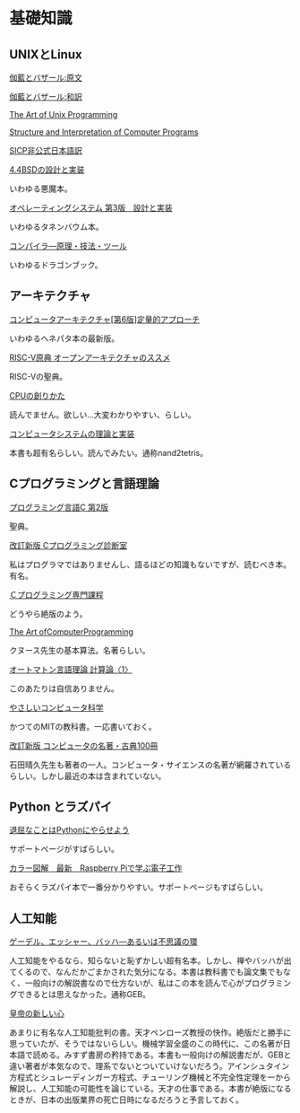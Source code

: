 # 基礎知識

## UNIXとLinux

[伽藍とバザール:原文](http://www.catb.org/~esr/writings/cathedral-bazaar/)

[伽藍とバザール:和訳](https://www.aozora.gr.jp/cards/000029/card227.html)

[The Art of Unix Programming](http://www.catb.org/~esr/writings/taoup/)

[Structure and Interpretation of Computer Programs](https://mitpress.mit.edu/sites/default/files/sicp/index.html)

[SICP非公式日本語訳](https://takeda25.hatenablog.jp/entry/20151030/1446174031)

[4.4BSDの設計と実装](https://www.amazon.co.jp/4-4BSD%E3%81%AE%E8%A8%AD%E8%A8%88%E3%81%A8%E5%AE%9F%E8%A3%85-%E3%83%9E%E3%83%BC%E3%82%B7%E3%83%A3%E3%83%AB%E3%83%BB%E3%82%AB%E3%83%BC%E3%82%AF-%E3%83%9E%E3%82%AD%E3%83%A5%E3%83%BC%E3%82%B8%E3%83%83%E3%82%AF/dp/4756143466/ref=pd_sbs_14_4/355-9370374-2595248?_encoding=UTF8&pd_rd_i=4756143466&pd_rd_r=6c120574-b53d-41ad-ab2a-f74691e5d3ba&pd_rd_w=zKWg4&pd_rd_wg=RWcwL&pf_rd_p=ad2ea29d-ea11-483c-9db2-6b5875bb9b73&pf_rd_r=HYNVMR73PAH2HZ66ZNG0&psc=1&refRID=HYNVMR73PAH2HZ66ZNG0)

いわゆる悪魔本。

[オペレーティングシステム 第3版　設計と実装](https://www.amazon.co.jp/Operating-Systems-Implementation-Prentice-Software/dp/0131429388)

いわゆるタネンバウム本。

[コンパイラ―原理・技法・ツール](https://www.amazon.co.jp/%E3%82%B3%E3%83%B3%E3%83%91%E3%82%A4%E3%83%A9%E2%80%95%E5%8E%9F%E7%90%86%E3%83%BB%E6%8A%80%E6%B3%95%E3%83%BB%E3%83%84%E3%83%BC%E3%83%AB-Information-Computing-V-%E3%82%A8%E3%82%A4%E3%83%9B/dp/478191229X)

いわゆるドラゴンブック。

## アーキテクチャ

[コンピュータアーキテクチャ[第6版]定量的アプローチ](https://www.amazon.co.jp/%E3%82%B3%E3%83%B3%E3%83%94%E3%83%A5%E3%83%BC%E3%82%BF%E3%82%A2%E3%83%BC%E3%82%AD%E3%83%86%E3%82%AF%E3%83%81%E3%83%A3-%E7%AC%AC6%E7%89%88-%E5%AE%9A%E9%87%8F%E7%9A%84%E3%82%A2%E3%83%97%E3%83%AD%E3%83%BC%E3%83%81-%E3%82%B8%E3%83%A7%E3%83%B3-%E3%83%98%E3%83%8D%E3%82%B7%E3%83%BC/dp/4434264001/ref=pd_sbs_14_4/355-9370374-2595248?_encoding=UTF8&pd_rd_i=4434264001&pd_rd_r=56a00626-a927-4711-90b5-d3aef767311e&pd_rd_w=qhEcb&pd_rd_wg=7nljn&pf_rd_p=ad2ea29d-ea11-483c-9db2-6b5875bb9b73&pf_rd_r=CTDYVBBJHF69FC5ZNR0T&psc=1&refRID=CTDYVBBJHF69FC5ZNR0T)

いわゆるヘネパタ本の最新版。

[RISC-V原典 オープンアーキテクチャのススメ](https://www.amazon.co.jp/RISC-V%E5%8E%9F%E5%85%B8-%E3%82%AA%E3%83%BC%E3%83%97%E3%83%B3%E3%82%A2%E3%83%BC%E3%82%AD%E3%83%86%E3%82%AF%E3%83%81%E3%83%A3%E3%81%AE%E3%82%B9%E3%82%B9%E3%83%A1-%E3%83%87%E3%82%A4%E3%83%93%E3%83%83%E3%83%89%E3%83%BB%E3%83%91%E3%82%BF%E3%83%BC%E3%82%BD%E3%83%B3/dp/4822292819/ref=pd_sbs_14_6/355-9370374-2595248?_encoding=UTF8&pd_rd_i=4822292819&pd_rd_r=56a00626-a927-4711-90b5-d3aef767311e&pd_rd_w=qhEcb&pd_rd_wg=7nljn&pf_rd_p=ad2ea29d-ea11-483c-9db2-6b5875bb9b73&pf_rd_r=CTDYVBBJHF69FC5ZNR0T&psc=1&refRID=CTDYVBBJHF69FC5ZNR0T)

RISC-Vの聖典。

[CPUの創りかた](https://www.amazon.co.jp/CPU%E3%81%AE%E5%89%B5%E3%82%8A%E3%81%8B%E3%81%9F-%E6%B8%A1%E6%B3%A2-%E9%83%81/dp/4839909865)

読んでません。欲しい…大変わかりやすい、らしい。

[コンピュータシステムの理論と実装](https://www.amazon.co.jp/%E3%82%B3%E3%83%B3%E3%83%94%E3%83%A5%E3%83%BC%E3%82%BF%E3%82%B7%E3%82%B9%E3%83%86%E3%83%A0%E3%81%AE%E7%90%86%E8%AB%96%E3%81%A8%E5%AE%9F%E8%A3%85-%E2%80%95%E3%83%A2%E3%83%80%E3%83%B3%E3%81%AA%E3%82%B3%E3%83%B3%E3%83%94%E3%83%A5%E3%83%BC%E3%82%BF%E3%81%AE%E4%BD%9C%E3%82%8A%E6%96%B9-Noam-Nisan/dp/4873117127?SubscriptionId=AKIAJZX3UQJYCYHNVSUQ&tag=researchmap2122-22&linkCode=xm2&camp=2025&creative=165953&creativeASIN=4873117127)

本書も超有名らしい。読んでみたい。通称nand2tetris。

## Cプログラミングと言語理論

[プログラミング言語C 第2版](https://www.amazon.co.jp/exec/obidos/ASIN/4320026926/obelisk1-22/)

聖典。

[改訂新版 Cプログラミング診断室](https://www.amazon.co.jp/%E6%94%B9%E8%A8%82%E6%96%B0%E7%89%88-C%E3%83%97%E3%83%AD%E3%82%B0%E3%83%A9%E3%83%9F%E3%83%B3%E3%82%B0%E8%A8%BA%E6%96%AD%E5%AE%A4-%E8%97%A4%E5%8E%9F-%E5%8D%9A%E6%96%87/dp/4774117870)

私はプログラマではありませんし、語るほどの知識もないですが、読むべき本。有名。

[Ｃプログラミング専門課程](https://www.amazon.co.jp/C%E3%83%97%E3%83%AD%E3%82%B0%E3%83%A9%E3%83%9F%E3%83%B3%E3%82%B0%E5%B0%82%E9%96%80%E8%AA%B2%E7%A8%8B-%E8%97%A4%E5%8E%9F-%E5%8D%9A%E6%96%87/dp/4774100900/ref=sr_1_1?__mk_ja_JP=%E3%82%AB%E3%82%BF%E3%82%AB%E3%83%8A&keywords=%EF%BC%A3%E3%83%97%E3%83%AD%E3%82%B0%E3%83%A9%E3%83%9F%E3%83%B3%E3%82%B0%E5%B0%82%E9%96%80%E8%AA%B2%E7%A8%8B&qid=1573738428&s=books&sr=1-1)

どうやら絶版のよう。


[The Art ofComputerProgramming](https://www.amazon.co.jp/%E5%9F%BA%E6%9C%AC%E7%AE%97%E6%B3%95-%E5%9F%BA%E7%A4%8E%E6%A6%82%E5%BF%B5-Art-ofComputerProgramming-1/dp/4781903029)

クヌース先生の基本算法。名著らしい。

[オートマトン言語理論 計算論〈1〉](https://www.amazon.co.jp/%E3%82%AA%E3%83%BC%E3%83%88%E3%83%9E%E3%83%88%E3%83%B3%E8%A8%80%E8%AA%9E%E7%90%86%E8%AB%96-%E8%A8%88%E7%AE%97%E8%AB%96%E3%80%881%E3%80%89-Information-Computing-%E3%83%9B%E3%83%83%E3%83%97%E3%82%AF%E3%83%AD%E3%83%95%E3%83%88/dp/4781910262/ref=pd_sbs_14_1/358-6600800-9914508?_encoding=UTF8&pd_rd_i=4781910262&pd_rd_r=b8125299-a953-4a05-ae39-cac4d0c93435&pd_rd_w=W44gj&pd_rd_wg=6skeJ&pf_rd_p=1585d594-d9d0-474b-8a4e-69eca1566911&pf_rd_r=CFCFQ2PBQF6E3ZPK1JC8&psc=1&refRID=CFCFQ2PBQF6E3ZPK1JC8)

このあたりは自信ありません。

[やさしいコンピュータ科学](https://www.amazon.co.jp/%E3%82%84%E3%81%95%E3%81%97%E3%81%84%E3%82%B3%E3%83%B3%E3%83%94%E3%83%A5%E3%83%BC%E3%82%BF%E7%A7%91%E5%AD%A6-Ascii-books-%E3%82%A2%E3%83%A9%E3%83%B3%E3%83%BBW-%E3%83%93%E3%82%A2%E3%83%9E%E3%83%B3/dp/4756101585)

かつてのMITの教科書。一応書いておく。

[改訂新版 コンピュータの名著・古典100冊](https://www.amazon.co.jp/%E6%94%B9%E8%A8%82%E6%96%B0%E7%89%88-%E3%82%B3%E3%83%B3%E3%83%94%E3%83%A5%E3%83%BC%E3%82%BF%E3%81%AE%E5%90%8D%E8%91%97%E3%83%BB%E5%8F%A4%E5%85%B8100%E5%86%8A-%E7%9F%B3%E7%94%B0-%E6%99%B4%E4%B9%85/dp/4844323040)

石田晴久先生も著者の一人。コンピュータ・サイエンスの名著が網羅されているらしい。しかし最近の本は含まれていない。

## Python とラズパイ

[退屈なことはPythonにやらせよう](https://www.amazon.co.jp/%E9%80%80%E5%B1%88%E3%81%AA%E3%81%93%E3%81%A8%E3%81%AFPython%E3%81%AB%E3%82%84%E3%82%89%E3%81%9B%E3%82%88%E3%81%86-%E2%80%95%E3%83%8E%E3%83%B3%E3%83%97%E3%83%AD%E3%82%B0%E3%83%A9%E3%83%9E%E3%83%BC%E3%81%AB%E3%82%82%E3%81%A7%E3%81%8D%E3%82%8B%E8%87%AA%E5%8B%95%E5%8C%96%E5%87%A6%E7%90%86%E3%83%97%E3%83%AD%E3%82%B0%E3%83%A9%E3%83%9F%E3%83%B3%E3%82%B0-Al-Sweigart/dp/487311778X)

サポートページがすばらしい。

[カラー図解　最新　Raspberry Piで学ぶ電子工作](https://www.amazon.co.jp/%E3%82%AB%E3%83%A9%E3%83%BC%E5%9B%B3%E8%A7%A3-Raspberry-Pi%E3%81%A7%E5%AD%A6%E3%81%B6%E9%9B%BB%E5%AD%90%E5%B7%A5%E4%BD%9C-%E4%BD%9C%E3%81%A3%E3%81%A6%E5%8B%95%E3%81%8B%E3%81%97%E3%81%A6%E3%81%97%E3%81%8F%E3%81%BF%E3%81%8C%E3%82%8F%E3%81%8B%E3%82%8B-%E3%83%96%E3%83%AB%E3%83%BC%E3%83%90%E3%83%83%E3%82%AF%E3%82%B9/dp/4062579774)

おそらくラズパイ本で一番分かりやすい。サポートページもすばらしい。

## 人工知能

[ゲーデル、エッシャー、バッハ―あるいは不思議の環](https://www.amazon.co.jp/%E3%82%B2%E3%83%BC%E3%83%87%E3%83%AB%E3%80%81%E3%82%A8%E3%83%83%E3%82%B7%E3%83%A3%E3%83%BC%E3%80%81%E3%83%90%E3%83%83%E3%83%8F%E2%80%95%E3%81%82%E3%82%8B%E3%81%84%E3%81%AF%E4%B8%8D%E6%80%9D%E8%AD%B0%E3%81%AE%E7%92%B0-20%E5%91%A8%E5%B9%B4%E8%A8%98%E5%BF%B5%E7%89%88-%E3%83%80%E3%82%B0%E3%83%A9%E3%82%B9%E3%83%BBR-%E3%83%9B%E3%83%95%E3%82%B9%E3%82%BF%E3%83%83%E3%82%BF%E3%83%BC/dp/4826901259)

人工知能をやるなら、知らないと恥ずかしい超有名本。しかし、禅やバッハが出てくるので、なんだかごまかされた気分になる。本書は教科書でも論文集でもなく、一般向けの解説書なので仕方ないが、私はこの本を読んで心がプログラミングできるとは思えなかった。通称GEB。

[皇帝の新しい心](https://www.amazon.co.jp/%E7%9A%87%E5%B8%9D%E3%81%AE%E6%96%B0%E3%81%97%E3%81%84%E5%BF%83%E2%80%95%E3%82%B3%E3%83%B3%E3%83%94%E3%83%A5%E3%83%BC%E3%82%BF%E3%83%BB%E5%BF%83%E3%83%BB%E7%89%A9%E7%90%86%E6%B3%95%E5%89%87-%E3%83%AD%E3%82%B8%E3%83%A3%E3%83%BC-%E3%83%9A%E3%83%B3%E3%83%AD%E3%83%BC%E3%82%BA/dp/4622040964)

あまりに有名な人工知能批判の書。天才ペンローズ教授の快作。絶版だと勝手に思っていたが、そうではないらしい。機械学習全盛のこの時代に、この名著が日本語で読める。みすず書房の矜持である。本書も一般向けの解説書だが、GEBと違い著者が本気なので、理系でないとついていけないだろう。アインシュタイン方程式とシュレーディンガー方程式、チューリング機械と不完全性定理を一から解説し、人工知能の可能性を論じている。天才の仕事である。本書が絶版になるときが、日本の出版業界の死亡日時になるだろうと予言しておく。

